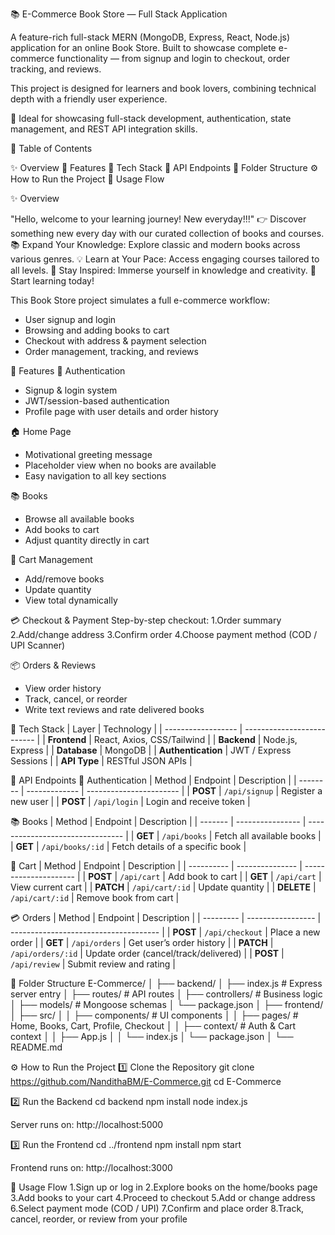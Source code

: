 📚 E-Commerce Book Store — Full Stack Application

A feature-rich full-stack MERN (MongoDB, Express, React, Node.js) application for an online Book Store.
Built to showcase complete e-commerce functionality — from signup and login to checkout, order tracking, and reviews.

This project is designed for learners and book lovers, combining technical depth with a friendly user experience.

🧠 Ideal for showcasing full-stack development, authentication, state management, and REST API integration skills.

🧭 Table of Contents

✨ Overview
🧠 Features
🧩 Tech Stack
📡 API Endpoints
🧱 Folder Structure
⚙️ How to Run the Project
🧪 Usage Flow

✨ Overview

"Hello, welcome to your learning journey! New everyday!!!"
👉 Discover something new every day with our curated collection of books and courses.
📚 Expand Your Knowledge: Explore classic and modern books across various genres.
💡 Learn at Your Pace: Access engaging courses tailored to all levels.
🎯 Stay Inspired: Immerse yourself in knowledge and creativity.
📖 Start learning today!

This Book Store project simulates a full e-commerce workflow:
* User signup and login
* Browsing and adding books to cart
* Checkout with address & payment selection
* Order management, tracking, and reviews

🧠 Features
👤 Authentication
* Signup & login system
* JWT/session-based authentication
* Profile page with user details and order history

🏠 Home Page
* Motivational greeting message
* Placeholder view when no books are available
* Easy navigation to all key sections

📚 Books
* Browse all available books
* Add books to cart
* Adjust quantity directly in cart

🛒 Cart Management
* Add/remove books
* Update quantity
* View total dynamically

💳 Checkout & Payment
Step-by-step checkout:
 1.Order summary
 2.Add/change address
 3.Confirm order
 4.Choose payment method (COD / UPI Scanner)

📦 Orders & Reviews
* View order history
* Track, cancel, or reorder
* Write text reviews and rate delivered books

🧩 Tech Stack
| Layer              | Technology                 |
| ------------------ | -------------------------- |
| **Frontend**       | React, Axios, CSS/Tailwind |
| **Backend**        | Node.js, Express           |
| **Database**       | MongoDB                    |
| **Authentication** | JWT / Express Sessions     |
| **API Type**       | RESTful JSON APIs          |

📡 API Endpoints
🔐 Authentication
| Method   | Endpoint      | Description             |
| -------- | ------------- | ----------------------- |
| **POST** | `/api/signup` | Register a new user     |
| **POST** | `/api/login`  | Login and receive token |

📚 Books
| Method  | Endpoint         | Description                      |
| ------- | ---------------- | -------------------------------- |
| **GET** | `/api/books`     | Fetch all available books        |
| **GET** | `/api/books/:id` | Fetch details of a specific book |

🛒 Cart
| Method     | Endpoint        | Description           |
| ---------- | --------------- | --------------------- |
| **POST**   | `/api/cart`     | Add book to cart      |
| **GET**    | `/api/cart`     | View current cart     |
| **PATCH**  | `/api/cart/:id` | Update quantity       |
| **DELETE** | `/api/cart/:id` | Remove book from cart |

💳 Orders
| Method    | Endpoint          | Description                           |
| --------- | ----------------- | ------------------------------------- |
| **POST**  | `/api/checkout`   | Place a new order                     |
| **GET**   | `/api/orders`     | Get user’s order history              |
| **PATCH** | `/api/orders/:id` | Update order (cancel/track/delivered) |
| **POST**  | `/api/review`     | Submit review and rating              |

🧱 Folder Structure
E-Commerce/
│
├── backend/
│   ├── index.js              # Express server entry
│   ├── routes/               # API routes
│   ├── controllers/          # Business logic
│   ├── models/               # Mongoose schemas
│   └── package.json
│
├── frontend/
│   ├── src/
│   │   ├── components/       # UI components
│   │   ├── pages/            # Home, Books, Cart, Profile, Checkout
│   │   ├── context/          # Auth & Cart context
│   │   ├── App.js
│   │   └── index.js
│   └── package.json
│
└── README.md


⚙️ How to Run the Project
1️⃣ Clone the Repository
git clone https://github.com/NandithaBM/E-Commerce.git
cd E-Commerce

2️⃣ Run the Backend
cd backend
npm install
node index.js

Server runs on: http://localhost:5000

3️⃣ Run the Frontend
cd ../frontend
npm install
npm start

Frontend runs on: http://localhost:3000

🧪 Usage Flow
1.Sign up or log in
2.Explore books on the home/books page
3.Add books to your cart
4.Proceed to checkout
5.Add or change address
6.Select payment mode (COD / UPI)
7.Confirm and place order
8.Track, cancel, reorder, or review from your profile
